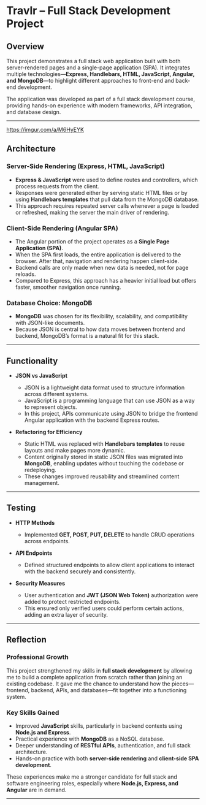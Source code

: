# Travlr – Full Stack Development Project  

## Overview  
This project demonstrates a full stack web application built with both server-rendered pages and a single-page application (SPA). It integrates multiple technologies—**Express, Handlebars, HTML, JavaScript, Angular, and MongoDB**—to highlight different approaches to front-end and back-end development.  

The application was developed as part of a full stack development course, providing hands-on experience with modern frameworks, API integration, and database design.  

---
<blockquote class="imgur-embed-pub" lang="en" data-id="a/M6HyEYK" data-context="false" ><a href="//imgur.com/a/M6HyEYK"></a></blockquote><script async src="//s.imgur.com/min/embed.js" charset="utf-8"></script>


https://imgur.com/a/M6HyEYK

## Architecture  

### Server-Side Rendering (Express, HTML, JavaScript)  
- **Express & JavaScript** were used to define routes and controllers, which process requests from the client.  
- Responses were generated either by serving static HTML files or by using **Handlebars templates** that pull data from the MongoDB database.  
- This approach requires repeated server calls whenever a page is loaded or refreshed, making the server the main driver of rendering.  

### Client-Side Rendering (Angular SPA)  
- The Angular portion of the project operates as a **Single Page Application (SPA)**.  
- When the SPA first loads, the entire application is delivered to the browser. After that, navigation and rendering happen client-side.  
- Backend calls are only made when new data is needed, not for page reloads.  
- Compared to Express, this approach has a heavier initial load but offers faster, smoother navigation once running.  

### Database Choice: MongoDB  
- **MongoDB** was chosen for its flexibility, scalability, and compatibility with JSON-like documents.  
- Because JSON is central to how data moves between frontend and backend, MongoDB’s format is a natural fit for this stack.  

---

## Functionality  

- **JSON vs JavaScript**  
  - JSON is a lightweight data format used to structure information across different systems.  
  - JavaScript is a programming language that can use JSON as a way to represent objects.  
  - In this project, APIs communicate using JSON to bridge the frontend Angular application with the backend Express routes.  

- **Refactoring for Efficiency**  
  - Static HTML was replaced with **Handlebars templates** to reuse layouts and make pages more dynamic.  
  - Content originally stored in static JSON files was migrated into **MongoDB**, enabling updates without touching the codebase or redeploying.  
  - These changes improved reusability and streamlined content management.  

---

## Testing  

- **HTTP Methods**  
  - Implemented **GET, POST, PUT, DELETE** to handle CRUD operations across endpoints.  

- **API Endpoints**  
  - Defined structured endpoints to allow client applications to interact with the backend securely and consistently.  

- **Security Measures**  
  - User authentication and **JWT (JSON Web Token)** authorization were added to protect restricted endpoints.  
  - This ensured only verified users could perform certain actions, adding an extra layer of security.  

---

## Reflection  

### Professional Growth  
This project strengthened my skills in **full stack development** by allowing me to build a complete application from scratch rather than joining an existing codebase. It gave me the chance to understand how the pieces—frontend, backend, APIs, and databases—fit together into a functioning system.  

### Key Skills Gained  
- Improved **JavaScript** skills, particularly in backend contexts using **Node.js and Express**.  
- Practical experience with **MongoDB** as a NoSQL database.  
- Deeper understanding of **RESTful APIs**, authentication, and full stack architecture.  
- Hands-on practice with both **server-side rendering** and **client-side SPA development**.  

These experiences make me a stronger candidate for full stack and software engineering roles, especially where **Node.js, Express, and Angular** are in demand.  

---

 
